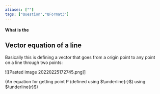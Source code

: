 ```yaml
---
aliases: [""]
tags: ["Question","QFormat3"]
---
```


#### What is the
## Vector equation of a line

Basically this is defining a vector that goes from a origin point to any point on a line through two points:

![[Pasted image 20220225172745.png]]

(An equation for getting point P (defined using $\underline{r}$) using $\underline{r}$)
